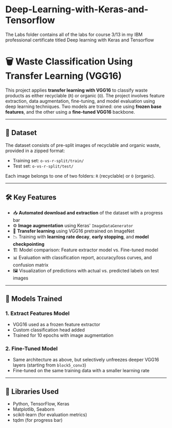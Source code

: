 # Deep-Learning-with-Keras-and-Tensorflow
The Labs folder contains all of the labs for course 3/13 in my IBM professional certificate titled Deep learning with Keras and Tensorflow

# 🗑️ Waste Classification Using Transfer Learning (VGG16)

This project applies **transfer learning with VGG16** to classify waste products as either recyclable (`R`) or organic (`O`). The project involves feature extraction, data augmentation, fine-tuning, and model evaluation using deep learning techniques. Two models are trained: one using **frozen base features**, and the other using a **fine-tuned VGG16** backbone.

---

## 📂 Dataset

The dataset consists of pre-split images of recyclable and organic waste, provided in a zipped format:

- Training set: `o-vs-r-split/train/`
- Test set: `o-vs-r-split/test/`

Each image belongs to one of two folders: `R` (recyclable) or `O` (organic).

---

## 🛠️ Key Features

- 📥 **Automated download and extraction** of the dataset with a progress bar  
- ⚙️ **Image augmentation** using Keras' `ImageDataGenerator`
- 🧠 **Transfer learning** using VGG16 pretrained on ImageNet
- 📉 Training with **learning rate decay**, **early stopping**, and **model checkpointing**
- 🏗️ Model comparison: Feature extractor model vs. Fine-tuned model
- 📊 Evaluation with classification report, accuracy/loss curves, and confusion matrix
- 🖼️ Visualization of predictions with actual vs. predicted labels on test images

---

## 🧪 Models Trained

### 1. **Extract Features Model**
- VGG16 used as a frozen feature extractor
- Custom classification head added
- Trained for 10 epochs with image augmentation

### 2. **Fine-Tuned Model**
- Same architecture as above, but selectively unfreezes deeper VGG16 layers (starting from `block5_conv3`)
- Fine-tuned on the same training data with a smaller learning rate

---

## 🧠 Libraries Used

- Python, TensorFlow, Keras
- Matplotlib, Seaborn
- scikit-learn (for evaluation metrics)
- tqdm (for progress bar)
